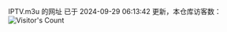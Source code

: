 IPTV.m3u 的网址 已于 2024-09-29 06:13:42 更新，本仓库访客数：![Visitor's Count](https://profile-counter.glitch.me/hero1898_tv/count.svg)
